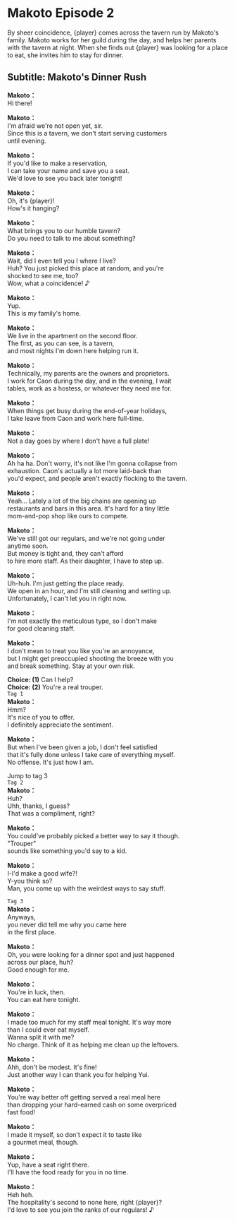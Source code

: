 # Makoto Episode 2
By sheer coincidence, {player} comes across the tavern run by Makoto's family. Makoto works for her guild during the day, and helps her parents with the tavern at night. When she finds out {player} was looking for a place to eat, she invites him to stay for dinner.
  
## Subtitle: Makoto's Dinner Rush
  
**Makoto：**  
Hi there!  
  
**Makoto：**  
I'm afraid we're not open yet, sir.  
Since this is a tavern, we don't start serving customers  
until evening.  
  
**Makoto：**  
If you'd like to make a reservation,  
I can take your name and save you a seat.  
We'd love to see you back later tonight!  
  
**Makoto：**  
Oh, it's {player}!  
How's it hanging?  
  
**Makoto：**  
What brings you to our humble tavern?  
Do you need to talk to me about something?  
  
**Makoto：**  
Wait, did I even tell you I where I live?  
Huh? You just picked this place at random, and you're  
shocked to see me, too?  
Wow, what a coincidence! ♪  
  
**Makoto：**  
Yup.  
This is my family's home.  
  
**Makoto：**  
We live in the apartment on the second floor.  
The first, as you can see, is a tavern,  
and most nights I'm down here helping run it.  
  
**Makoto：**  
Technically, my parents are the owners and proprietors.  
I work for Caon during the day, and in the evening, I wait  
tables, work as a hostess, or whatever they need me for.  
  
**Makoto：**  
When things get busy during the end-of-year holidays,  
I take leave from Caon and work here full-time.  
  
**Makoto：**  
Not a day goes by where I don't have a full plate!  
  
**Makoto：**  
Ah ha ha. Don't worry, it's not like I'm gonna collapse from  
exhaustion. Caon's actually a lot more laid-back than  
you'd expect, and people aren't exactly flocking to the tavern.  
  
**Makoto：**  
Yeah... Lately a lot of the big chains are opening up  
restaurants and bars in this area. It's hard for a tiny little  
mom-and-pop shop like ours to compete.  
  
**Makoto：**  
We've still got our regulars, and we're not going under  
anytime soon.  
But money is tight and, they can't afford  
to hire more staff. As their daughter, I have to step up.  
  
**Makoto：**  
Uh-huh. I'm just getting the place ready.  
We open in an hour, and I'm still cleaning and setting up.  
Unfortunately, I can't let you in right now.  
  
**Makoto：**  
I'm not exactly the meticulous type, so I don't make  
for good cleaning staff.  
  
**Makoto：**  
I don't mean to treat you like you're an annoyance,  
but I might get preoccupied shooting the breeze with you  
and break something. Stay at your own risk.  
  
**Choice: (1)**  Can I help?  
**Choice: (2)**  You're a real trouper.  
`Tag 1`  
**Makoto：**  
Hmm?  
It's nice of you to offer.  
I definitely appreciate the sentiment.  
  
**Makoto：**  
But when I've been given a job, I don't feel satisfied  
that it's fully done unless I take care of everything myself.  
No offense. It's just how I am.  
  
Jump to tag 3  
`Tag 2`  
**Makoto：**  
Huh?  
Uhh, thanks, I guess?  
That was a compliment, right?  
  
**Makoto：**  
You could've probably picked a better way to say it though.  
\"Trouper\"  
sounds like something you'd say to a kid.  
  
**Makoto：**  
I-I'd make a good wife?!  
Y-you think so?  
Man, you come up with the weirdest ways to say stuff.  
  
`Tag 3`  
**Makoto：**  
Anyways,  
you never did tell me why you came here  
in the first place.  
  
**Makoto：**  
Oh, you were looking for a dinner spot and just happened  
across our place, huh?  
Good enough for me.  
  
**Makoto：**  
You're in luck, then.  
You can eat here tonight.  
  
**Makoto：**  
I made too much for my staff meal tonight. It's way more  
than I could ever eat myself.  
Wanna split it with me?  
No charge. Think of it as helping me clean up the leftovers.  
  
**Makoto：**  
Ahh, don't be modest. It's fine!  
Just another way I can thank you for helping Yui.  
  
**Makoto：**  
You're way better off getting served a real meal here  
than dropping your hard-earned cash on some overpriced  
fast food!  
  
**Makoto：**  
I made it myself, so don't expect it to taste like  
a gourmet meal, though.  
  
**Makoto：**  
Yup, have a seat right there.  
I'll have the food ready for you in no time.  
  
**Makoto：**  
Heh heh.  
The hospitality's second to none here, right {player}?  
I'd love to see you join the ranks of our regulars! ♪  
